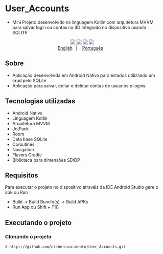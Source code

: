 # User_Accounts

- Mini Projeto desenvolvido na linguagem Kotlin com arquitetura MVVM, para salvar login ou contas no BD integrado no dispositivo usando SQLITE

<p align="center">
 <img src="https://github.com/clebernascimento/User_Accounts/blob/master/app/src/main/res/drawable/app_splash.png"/>
    <img src="https://github.com/clebernascimento/User_Accounts/blob/master/app/src/main/res/drawable/app_login_list.png"/>
     <img src="https://github.com/clebernascimento/User_Accounts/blob/master/app/src/main/res/drawable/app_login_create.png"/>
      <img src="https://github.com/clebernascimento/User_Accounts/blob/master/app/src/main/res/drawable/app_login_edit.png"/>
    </br>
    <a href="readme_en.md">English</a>&nbsp;&nbsp;&nbsp;|&nbsp;&nbsp;&nbsp;
    <a href="readme.md">Português</a>&nbsp;&nbsp;&nbsp;
</p>

## Sobre

- Aplicação desenvolvida em Android Nativo para estudos utilizando um crud pelo SQLite
- Aplicação para salvar, editar e deletar contas de usuarios e logins

## Tecnologias utilizadas

- Android Nativo
- Linguagem Kotlin
- Arquitetura MVVM
- JetPack
- Room
- Data base SQLite
- Coroutines
- Navigation
- Flavors Gradle
- Biblioteca para dimensões SD/DP

## Requisitos

Para executar o projeto no dispositivo atravéis da IDE Android Studio gere o apk ou Run

- Build -> Build Bundle(s) -> Build APKs
- Run App ou Shift + F10

## Executando o projeto

### Clonando o projeto

```bash
$ https://github.com/clebernascimento/User_Accounts.git
```
